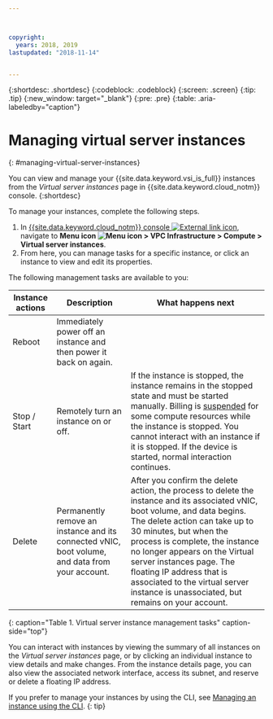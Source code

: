 ```yaml
---



copyright:
  years: 2018, 2019
lastupdated: "2018-11-14"


---
```


{:shortdesc: .shortdesc}
{:codeblock: .codeblock}
{:screen: .screen}
{:tip: .tip}
{:new_window: target="_blank"}
{:pre: .pre}
{:table: .aria-labeledby="caption"}

# Managing virtual server instances
{: #managing-virtual-server-instances}

You can view and manage your {{site.data.keyword.vsi_is_full}} instances from the *Virtual server instances* page in {{site.data.keyword.cloud_notm}} console.
{:shortdesc}

To manage your instances, complete the following steps.
1. In [{{site.data.keyword.cloud_notm}} console ![External link icon](../icons/launch-glyph.svg "External link icon")](https://console.cloud.ibm.com/vpc), navigate to **Menu icon ![Menu icon](../icons/icon_hamburger.svg) > VPC Infrastructure > Compute > Virtual server instances**.
2. From here, you can manage tasks for a specific instance, or click an instance to view and edit its properties.

The following management tasks are available to you:

|              Instance actions          |  Description              |  What happens next           |
| ---------------------------------------| --------------------------|----------------------------- |
| Reboot          |Immediately power off an instance and then power it back on again.   |     |
| Stop / Start          | Remotely turn an instance on or off.  | If the instance is stopped, the instance remains in the stopped state and must be started manually. Billing is [suspended](/docs/infrastructure/vpc?topic=vpc-suspend-billing#suspend-billing) for some compute resources while the instance is stopped. You cannot interact with an instance if it is stopped. If the device is started, normal interaction continues.    |
| Delete         | Permanently remove an instance and its connected vNIC, boot volume, and data from your account.  | After you confirm the delete action, the process to delete the instance and its associated vNIC, boot volume, and data begins. The delete action can take up to 30  minutes, but when the process is complete, the instance no longer appears on the Virtual server instances page. The floating IP address that is associated to the virtual server instance is unassociated, but remains on your account.    |
{: caption="Table 1. Virtual server instance management tasks" caption-side="top"}

You can interact with instances by viewing the summary of all instances on the *Virtual server instances* page, or by clicking an individual instance to view details and make changes. From the instance details page, you can also view the associated network interface, access its subnet, and reserve or delete a floating IP address.

If you prefer to manage your instances by using the CLI, see [Managing an instance using the CLI](/docs/vsi-is/vsi_is_manage_instances_cli.html).
{: tip}
